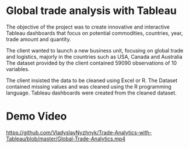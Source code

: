 # Global trade analysis with Tableau

The objective of the project was to create innovative and interactive Tableau dashboards that focus on potential commodities, countries, year, trade amount and quantity.  

The client wanted to launch a new business unit, focusing on global trade and logistics, majorly in the countries such as USA, Canada and Australia  The dataset provided by the client contained 59090 observations of 10 variables.  

The client insisted the data to be cleaned using Excel or R. The Dataset contained missing values and was cleaned using the R programming language.  Tableau dashboards were created from the cleaned dataset.


# Demo Video
https://github.com/VladyslavNyzhnyk/Trade-Analytics-with-Tableau/blob/master/Global-Trade-Analytics.mp4